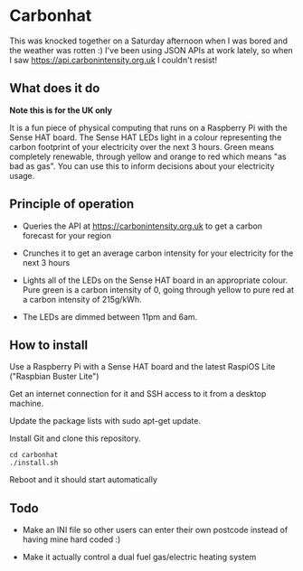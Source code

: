 # Carbonhat
This was knocked together on a Saturday afternoon when I was bored and the weather was rotten :) I've been using JSON APIs at work lately, so when I saw https://api.carbonintensity.org.uk I couldn't resist!
## What does it do
**Note this is for the UK only**

It is a fun piece of physical computing that runs on a Raspberry Pi with the Sense HAT board. The Sense HAT LEDs light in a colour representing the carbon footprint of your electricity over the next 3 hours. Green means completely renewable, through yellow and orange to red which means "as bad as gas". You can use this to inform decisions about your electricity usage.

## Principle of operation

- Queries the API at https://carbonintensity.org.uk to get a carbon forecast for your region 

- Crunches it to get an average carbon intensity for your electricity for the next 3 hours

- Lights all of the LEDs on the Sense HAT board in an appropriate colour. Pure green is a carbon intensity of 0, going through yellow to pure red at a carbon intensity of 215g/kWh.

- The LEDs are dimmed between 11pm and 6am.

## How to install
Use a Raspberry Pi with a Sense HAT board and the latest RaspiOS Lite ("Raspbian Buster Lite")

Get an internet connection for it and SSH access to it from a desktop machine.

Update the package lists with sudo apt-get update.

Install Git and clone this repository.

```
cd carbonhat
./install.sh
```
Reboot and it should start automatically

## Todo
- Make an INI file so other users can enter their own postcode instead of having mine hard coded :)

- Make it actually control a dual fuel gas/electric heating system